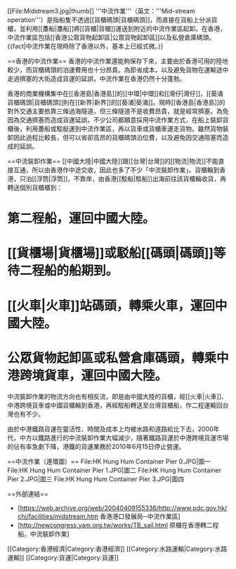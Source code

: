 [[File:Midstream3.jpg|thumb]]
'''中流作業'''（英文：'''Mid-stream operation'''）是指船隻不透過[[貨櫃碼頭|貨櫃碼頭]]，而直接在貨船上分派貨櫃，並利用[[躉船|躉船]]將[[貨櫃|貨櫃]]運送到附近的中流作業區起卸。在香港，中流作業區包括[[香港公眾貨物起卸區|公眾貨物起卸區]]以及私營倉庫碼頭。{{fact|中流作業在現時除了香港以外，基本上已經式微。}}

==香港的中流作業==
香港的中流作業還能夠保存下來，主要由於香港可用的陸地較少，而貨櫃碼頭的泊運費用也十分昂貴。為節省成本，以及避免貨物在運輸途中走過擠塞的大街造成貨運的延誤，中流作業在香港仍然十分蓬勃。

香港的商業機構集中在[[香港島|香港島]]的[[中環|中環]]和[[灣仔|灣仔]]，[[葵涌貨櫃碼頭|貨櫃碼頭]]則在[[新界|新界]]的[[葵涌|葵涌]]。現時[[香港島|香港島]]的對外交通主要依靠三條過海隧道，但三條隧道不是收費昂貴，就是經常擠塞。為免因為交通擠塞而造成貨運延誤，不少公司都願意採用中流作業方式，在船上裝卸貨櫃後，利用躉船或駁艇運到中流作業區，再以貨車或貨櫃車運走貨物。雖然貨物裝卸因此過程比較長，但可以省卻高昂的貨櫃碼頭泊位費，以及避免因交通阻塞而造成的延誤。

==中流裝卸作業==
[[中國大陸|中國大陸]]跟[[台灣|台灣]]的[[物流|物流]]不能直接互通，所以由香港作中途交收，因此也多了不少「中流裝卸作業」。貨櫃輪到香港，只泊[[浮筒|浮筒]]，不靠岸，由香港[[駁船|駁船]]出海前往該貨櫃輪收貨，再轉送個別貨櫃櫃到：
# 第二程船，運回中國大陸。
# [[貨櫃場|貨櫃場]]或駁船[[碼頭|碼頭]]等待二程船的船期到。
# [[火車|火車]]站碼頭，轉乘火車，運回中國大陸。
# 公眾貨物起卸區或私營倉庫碼頭，轉乘中港跨境貨車，運回中國大陸。

中流裝卸作業的物流方向也有相反流，即是由中國大陸的貨櫃，經[[火車|火車]]、中港跨境貨車或中國貨櫃輪到香港，再經駁船轉送至台灣貨櫃船，作二程運輸回台灣也有不少。

由於中港鐵路貨運在靈活性、時間及成本上均被水路和道路給比下去，2000年代，中方以鐵路進行的中流裝卸作業大幅減少，隨著鐵路貨運於中港跨境貨運市場的佔有率急劇下降，港鐵的貨運業務於2010年6月15日停止營運。

==中流作業（連環圖）==
<gallery>
File:HK Hung Hum Container Pier 0.JPG|圖一
File:HK Hung Hum Container Pier 1.JPG|圖二
File:HK Hung Hum Container Pier 2.JPG|圖三
File:HK Hung Hum Container Pier 3.JPG|圖四
</gallery>

==外部連結==
* [https://web.archive.org/web/20040409155336/http://www.pdc.gov.hk/chi/facilities/midstream.htm 香港港口發展局─中流作業區]
* [http://newcongress.yam.org.tw/works/TB_sail.html 原櫃在香港轉二程船，中流裝卸作業]

[[Category:香港經濟|Category:香港經濟]]
[[Category:水路運輸|Category:水路運輸]]
[[Category:貨運|Category:貨運]]